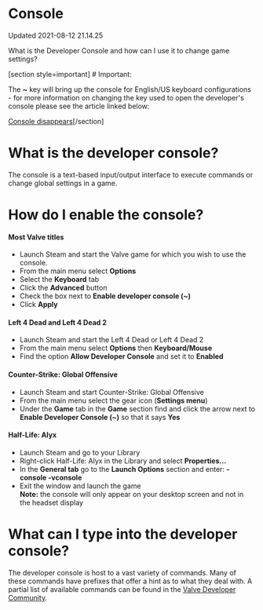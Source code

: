 # Console
Updated 2021-08-12 21.14.25

What is the Developer Console and how can I use it to change game settings?  
  
[section style=important] # Important:
  
The **~** key will bring up the console for English/US keyboard configurations - for more information on changing the key used to open the developer's console please see the article linked below:  
  
[Console disappears](https://help.steampowered.com/en/faqs/view/57A7-0501-FCB4-E242)[/section]   
# What is the developer console?
The console is a text-based input/output interface to execute commands or change global settings in a game.  
  
  
# How do I enable the console?
  
#### Most Valve titles

* Launch Steam and start the Valve game for which you wish to use the console.
* From the main menu select **Options**
* Select the **Keyboard** tab
* Click the **Advanced** button
* Check the box next to **Enable developer console (~)**
* Click **Apply**

    
#### Left 4 Dead and Left 4 Dead 2

* Launch Steam and start the Left 4 Dead or Left 4 Dead 2
* From the main menu select **Options** then **Keyboard/Mouse**
* Find the option **Allow Developer Console** and set it to **Enabled**

  
#### Counter-Strike: Global Offensive

* Launch Steam and start Counter-Strike: Global Offensive
* From the main menu select the gear icon (**Settings menu**)
* Under the **Game** tab in the **Game** section find and click the arrow next to **Enable Developer Console (~)** so that it says **Yes**

  
#### Half-Life: Alyx

* Launch Steam and go to your Library
* Right-click Half-Life: Alyx in the Library and select **Properties...**
* In the **General tab** go to the **Launch Options** section and enter: **-console -vconsole**
* Exit the window and launch the game   
**Note:** the console will only appear on your desktop screen and not in the headset display

  
  
# What can I type into the developer console?
  
The developer console is host to a vast variety of commands. Many of these commands have prefixes that offer a hint as to what they deal with. A partial list of available commands can be found in the [Valve Developer Community](http://developer.valvesoftware.com/wiki/Console_Command_List).